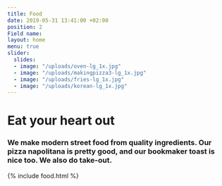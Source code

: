```yaml
---
title: Food
date: 2019-05-31 13:41:00 +02:00
position: 2
Field name: 
layout: home
menu: true
slider:
  slides:
  - image: "/uploads/oven-lg_1x.jpg"
  - image: "/uploads/makingpizza3-lg_1x.jpg"
  - image: "/uploads/fries-lg_1x.jpg"
  - image: "/uploads/korean-lg_1x.jpg"
---
```


# Eat your heart out

### We make modern street food from quality ingredients. Our pizza napolitana is pretty good, and our bookmaker toast is nice too. We also do take-out.

{% include food.html %}
